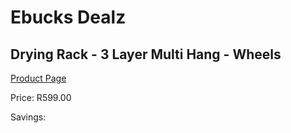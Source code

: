 
# Ebucks Dealz
## Drying Rack - 3 Layer Multi Hang - Wheels
[Product Page](https://www.ebucks.com/web/shop/productSelected.do?prodId=1158482650&catId=714965764)

Price: R599.00

Savings: 


	